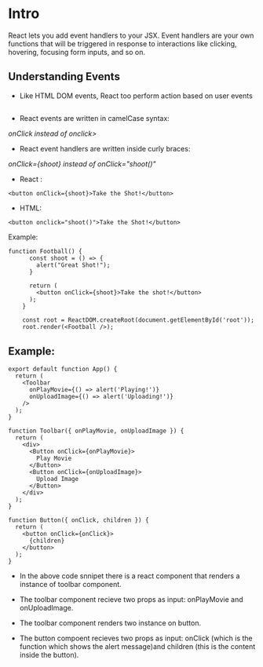 # Intro
React lets you add event handlers to your JSX. Event handlers are your own functions that will be triggered in response to interactions like clicking, hovering, focusing form inputs, and so on.

## Understanding Events
- Like HTML DOM events, React too perform action based on user events
## 
- React events are written in camelCase syntax:

*onClick instead of onclick>*

- React event handlers are written inside curly braces:

*onClick={shoot}  instead of onClick="shoot()"*

- React :

```<button onClick={shoot}>Take the Shot!</button>```

- HTML:

```<button onclick="shoot()">Take the Shot!</button>```

Example: 
```
function Football() {
	  const shoot = () => {
	    alert("Great Shot!");
	  }

	  return (
	    <button onClick={shoot}>Take the shot!</button>
	  );
	}

	const root = ReactDOM.createRoot(document.getElementById('root'));
	root.render(<Football />);
```
## Example:
```
export default function App() {
  return (
    <Toolbar
      onPlayMovie={() => alert('Playing!')}
      onUploadImage={() => alert('Uploading!')}
    />
  );
}

function Toolbar({ onPlayMovie, onUploadImage }) {
  return (
    <div>
      <Button onClick={onPlayMovie}>
        Play Movie
      </Button>
      <Button onClick={onUploadImage}>
        Upload Image
      </Button>
    </div>
  );
}

function Button({ onClick, children }) {
  return (
    <button onClick={onClick}>
      {children}
    </button>
  );
}
```
- In the above code snnipet there is a react component that renders a instance of toolbar component.

- The toolbar component recieve two props as input: onPlayMovie and onUploadImage.

- The toolbar component renders two instance on button.

- The button compoent recieves two props as input: onClick (which is the function which shows the alert message)and children (this is the content inside the button).